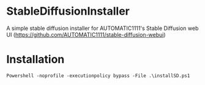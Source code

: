 # StableDiffusionInstaller
A simple stable diffusion installer for AUTOMATIC1111's Stable Diffusion web UI (https://github.com/AUTOMATIC1111/stable-diffusion-webui)

# Installation
`Powershell -noprofile -executionpolicy bypass -File .\installSD.ps1`
